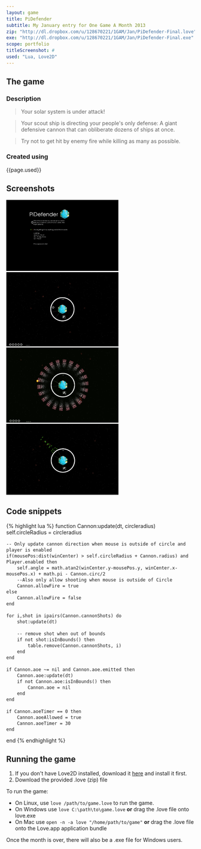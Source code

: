 ```yaml
---
layout: game
title: PiDefender
subtitle: My January entry for One Game A Month 2013
zip: "http://dl.dropbox.com/u/128670221/1GAM/Jan/PiDefender-Final.love"
exe: "http://dl.dropbox.com/u/128670221/1GAM/Jan/PiDefender-Final.exe"
scope: portfolio
titleScreenshot: #
used: "Lua, Love2D"
---
```


## The game ##

### Description  ###
>Your solar system is under attack!

>Your scout ship is directing your people's only defense:
>A giant defensive cannon that can obliberate dozens of ships at once.

>Try not to get hit by enemy fire while killing as many as possible.

### Created using ###
{{page.used}}

<h2 id="screenshots">Screenshots</h2>
<a href="/assets/images/portfolio/pidefender/pidefender-1.png"><img src="/assets/images/portfolio/pidefender/pidefender-1.png" alt="screenshot" width="300" /></a>
<a href="/assets/images/portfolio/pidefender/pidefender-2.png"><img src="/assets/images/portfolio/pidefender/pidefender-2.png" alt="screenshot" width="300" /></a>
<a href="/assets/images/portfolio/pidefender/pidefender-3.png"><img src="/assets/images/portfolio/pidefender/pidefender-3.png" alt="screenshot" width="300" /></a>
<a href="/assets/images/portfolio/pidefender/pidefender-4.png"><img src="/assets/images/portfolio/pidefender/pidefender-4.png" alt="screenshot" width="300" /></a>


<h2 id="snippets">Code snippets</h2>

{% highlight lua %}
function Cannon:update(dt, circleradius)
    self.circleRadius = circleradius

    -- Only update cannon direction when mouse is outside of circle and player is enabled
    if(mousePos:dist(winCenter) > self.circleRadius + Cannon.radius) and Player.enabled then
        self.angle = math.atan2(winCenter.y-mousePos.y, winCenter.x-mousePos.x) + math.pi - Cannon.circ/2
        --Also only allow shooting when mouse is outside of Circle
        Cannon.allowFire = true
    else
        Cannon.allowFire = false
    end

    for i,shot in ipairs(Cannon.cannonShots) do
        shot:update(dt)

        -- remove shot when out of bounds
        if not shot:isInBounds() then
            table.remove(Cannon.cannonShots, i)
        end
    end

    if Cannon.aoe ~= nil and Cannon.aoe.emitted then
        Cannon.aoe:update(dt)
        if not Cannon.aoe:isInBounds() then
            Cannon.aoe = nil
        end
    end

    if Cannon.aoeTimer == 0 then
        Cannon.aoeAllowed = true
        Cannon.aoeTimer = 30
    end

end
{% endhighlight %}

<h2 id="download">Running the game</h2>

1. If you don't have Love2D installed, download it [here](http://love2d.org) and install it first.
2. Download the provided .love (zip) file

To run the game:

 * On Linux, use `love /path/to/game.love` to run the game.
 * On Windows use `love C:\path\to\game.love` **or** drag the .love file onto love.exe
 * On Mac use `open -n -a love "/home/path/to/game"` **or** drag the .love file onto the Love.app application bundle

Once the month is over, there will also be a .exe file for Windows users. 
